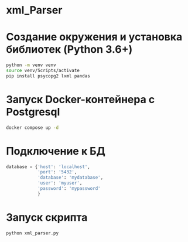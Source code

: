 # xml_Parser

# Создание окружения и установка библиотек (Python 3.6+)
```bash
python -m venv venv
source venv/Scripts/activate
pip install psycopg2 lxml pandas
```

# Запуск Docker-контейнера с Postgresql
```bash
docker compose up -d
```

# Подключение к БД
```python
database = {'host': 'localhost',
            'port': '5432',
            'database': 'mydatabase',
            'user': 'myuser',
            'password': 'mypassword'
            }
```
# Запуск скрипта
```bash
python xml_parser.py
```
